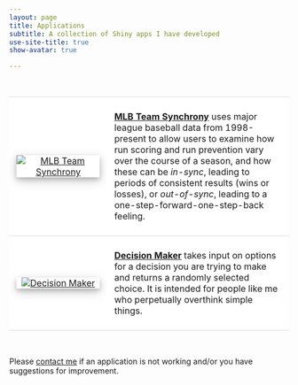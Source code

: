 ```yaml
---
layout: page
title: Applications
subtitle: A collection of Shiny apps I have developed
use-site-title: true
show-avatar: true

---
```


<style type="text/css">
table {
	width: 100%;
}
tr, td {
	border-top: 1px solid #ddd !important;
	border-bottom: 1px solid #ddd;
	padding: 25px 13px 25px !important;
}

.imgshadow {
	box-shadow: 0 4px 8px 0 rgba(0, 0, 0, 0.2), 0 6px 20px 0 rgba(0, 0, 0, 0.19);
	text-align: center;
	transition: all 0.3s ease-in-out;
}

.imgshadow::after {
	z-index: -1;
	opacity: 0;
	box-shadow: 0 4px 8px 0 rgba(0, 0, 0, 0.2), 0 6px 20px 0 rgba(0, 0, 0, 0.19);
	text-align: center;
	transition: opacity 0.3s ease-in-out;
}

.imgshadow:hover {
	transform: scale(1.05, 1.05);
}

.imgshadow:hover::after {
	opacity: 1;
}

</style>

<br/>

<table>
    <colgroup>
       <col span="1" style="width: 35%;">
       <col span="1" style="width: 65%;">
    </colgroup>
    <!-- MLB Team Synchrony Row -->
        <tr>
            <td style="text-align:center" bgcolor="white"><div class="imgshadow"><a href = "https://cjteeter.shinyapps.io/MLBTeamSynchrony/" target = "_blank"><img src="{{site.url}}/img/app2_ts.png" alt="MLB Team Synchrony"></a></div></td>
            <td bgcolor="white"><a href = "https://cjteeter.shinyapps.io/MLBTeamSynchrony/" target = "_blank"><b>MLB Team Synchrony</b></a> uses major league baseball data from 1998-present to allow users to examine 
                how run scoring and run prevention vary over the course of a season, and how these can be <i>in-sync</i>, 
                leading to periods of consistent results (wins or losses), or <i>out-of-sync</i>, leading to a 
                one-step-forward-one-step-back feeling.</td>
        </tr>
    <!-- Decision Maker Row -->
    	<tr>
    		<td style="text-align:center" bgcolor="white"><div class="imgshadow"><a href = "https://cjteeter.shinyapps.io/DecisionMaker/" target = "_blank"><img src="{{site.url}}/img/app1_dm.png" alt="Decision Maker"></a></div></td>
    		<td bgcolor="white"><a href = "https://cjteeter.shinyapps.io/DecisionMaker/" target = "_blank"><b>Decision Maker</b></a> takes input on options for a decision you are trying to make and returns a randomly selected
                choice. It is intended for people like me who perpetually overthink simple things.</td>
        </tr>
</table>

<br/>

Please [contact me]({{site.url}}/contact/) if an application is not working and/or you have suggestions for improvement.
